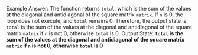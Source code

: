 Example Answer:
The function returns `total`, which is the sum of the values at the diagonal and antidiagonal of the square matrix `matrix`. If `n` is 0, the loop does not execute, and `total` remains 0. Therefore, the output state is: `total` is the sum of the values at the diagonal and antidiagonal of the square matrix `matrix` if `n` is not 0, otherwise `total` is 0.
Output State: **`total` is the sum of the values at the diagonal and antidiagonal of the square matrix `matrix` if `n` is not 0, otherwise `total` is 0**